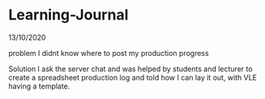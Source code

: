 # Learning-Journal

13/10/2020

problem
I didnt know where to post my production progress

Solution
I ask the server chat and was helped by students and lecturer to create a spreadsheet production log and told how I can lay it out, with VLE having a template.

